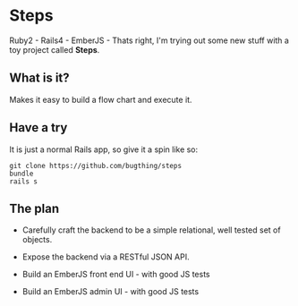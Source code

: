 Steps
=====

Ruby2 - Rails4 - EmberJS - Thats right, I'm trying out some new
stuff with a toy project called **Steps**.

What is it?
-----------

Makes it easy to build a flow chart and execute it.

Have a try
-----------

It is just a normal Rails app, so give it a spin like so:

    git clone https://github.com/bugthing/steps
    bundle
    rails s

The plan
--------

*  Carefully craft the backend to be a simple relational, well
   tested set of objects.

*  Expose the backend via a RESTful JSON API.

*  Build an EmberJS front end UI - with good JS tests

*  Build an EmberJS admin UI - with good JS tests

